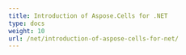 ```yaml
---
title: Introduction of Aspose.Cells for .NET
type: docs
weight: 10
url: /net/introduction-of-aspose-cells-for-net/
---
```




